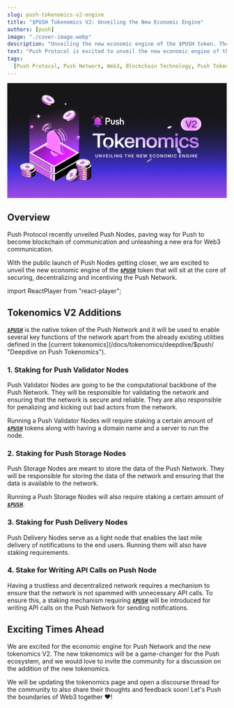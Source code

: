 ```yaml
---
slug: push-tokenomics-v2-engine
title: "$PUSH Tokenomics V2: Unveiling the New Economic Engine"
authors: [push]
image: "./cover-image.webp"
description: "Unveiling the new economic engine of the $PUSH token. The new tokenomics V2 is designed to align the incentives of the community and the protocol."
text: "Push Protocol is excited to unveil the new economic engine of the $PUSH token. The new tokenomics V2 is designed to align the incentives of the community and the protocol. The new tokenomics will be a game-changer for the Push ecosystem, and we can't wait to share it with you."
tags:
  [Push Protocol, Push Network, Web3, Blockchain Technology, Push Tokenomics]
---
```


![Cover Image of $PUSH tokenomics v2 economic engine ⚡](./cover-image.webp)

<!--truncate-->

## Overview

Push Protocol recently unveiled Push Nodes, paving way for Push to become blockchain of communication and unleashing a new era for Web3 communication.

With the public launch of Push Nodes getting closer, we are excited to unveil the new economic engine of the [**_`$PUSH`_**](https://coinmarketcap.com/currencies/epns/ "$PUSH at Coinmarketcap.com") token that will sit at the core of securing, decentralizing and incentiving the Push Network.

import ReactPlayer from "react-player";

<ReactPlayer
  controls
  width="100%"
  url="https://www.youtube.com/watch?v=JCwH2pN69dw"
/>

## Tokenomics V2 Additions

[**_`$PUSH`_**](https://coinmarketcap.com/currencies/epns/ "$PUSH at Coinmarketcap.com") is the native token of the Push Network and it will be used to enable several key functions of the network apart from the already existing utilities defined in the [current tokenomics](/docs/tokenomics/deepdive/$push/ "Deepdive on Push Tokenomics").

### 1. Staking for Push Validator Nodes

Push Validator Nodes are going to be the computational backbone of the Push Network. They will be responsible for validating the network and ensuring that the network is secure and reliable. They are also responsible for penalizing and kicking out bad actors from the network.

Running a Push Validator Nodes will require staking a certain amount of [**_`$PUSH`_**](https://coinmarketcap.com/currencies/epns/ "$PUSH at Coinmarketcap.com") tokens along with having a domain name and a server to run the node.

### 2. Staking for Push Storage Nodes

Push Storage Nodes are meant to store the data of the Push Network. They will be responsible for storing the data of the network and ensuring that the data is available to the network.

Running a Push Storage Nodes will also require staking a certain amount of [**_`$PUSH`_**](https://coinmarketcap.com/currencies/epns/ "$PUSH at Coinmarketcap.com").

### 3. Staking for Push Delivery Nodes

Push Delivery Nodes serve as a light node that enables the last mile delivery of notifications to the end users. Running them will also have staking requirements.

### 4. Stake for Writing API Calls on Push Node

Having a trustless and decentralized network requires a mechanism to ensure that the network is not spammed with unnecessary API calls. To ensure this, a staking mechanism requiring [**_`$PUSH`_**](https://coinmarketcap.com/currencies/epns/ "$PUSH at Coinmarketcap.com") will be introduced for writing API calls on the Push Network for sending notifications.

## Exciting Times Ahead

We are excited for the economic engine for Push Network and the new tokenomics V2. The new tokenomics will be a game-changer for the Push ecosystem, and we would love to invite the community for a discussion on the addition of the new tokenomics.

We will be updating the tokenomics page and open a discourse thread for the community to also share their thoughts and feedback soon! Let's Push the boundaries of Web3 together :heart:!
